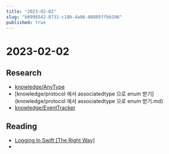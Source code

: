 ```yaml
---
title: "2023-02-02"
slug: "b8998542-8731-c18b-4a06-08805ffbb196"
published: true
---
```


# 2023-02-02

## Research

- [knowledge/AnyType](knowledge/anytype.md)
- [knowledge/protocol 에서 associatedtype 으로 enum 받기](knowledge/protocol 에서 associatedtype 으로 enum 받기.md)
- [knowledge/EventTracker](knowledge/eventtracker.md)

## Reading

- [Logging In Swift [The Right Way]](https://digitalbunker.dev/logging-in-swift-the-right-way/)
- 